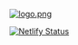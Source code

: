 [![logo.png](https://i.postimg.cc/Y2z29kkd/logo.png)](https://postimg.cc/0rr1WTzS)

[![Netlify Status](https://api.netlify.com/api/v1/badges/d8231606-fe67-4019-8bbf-e928dca17cef/deploy-status)](https://app.netlify.com/sites/draveronicalara/deploys)

